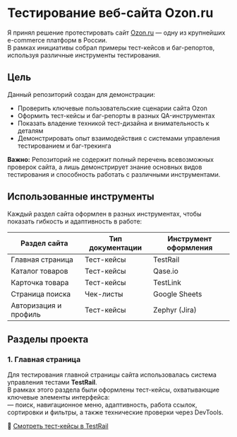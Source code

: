 # Тестирование веб-сайта Ozon.ru

Я принял решение протестировать сайт [Ozon.ru](https://www.ozon.ru) — одну из крупнейших e-commerce платформ в России.  
В рамках инициативы собрал примеры тест-кейсов и баг-репортов, используя различные инструменты тестирования.

## Цель

Данный репозиторий создан для демонстрации:

- Проверить ключевые пользовательские сценарии сайта Ozon
- Оформить тест-кейсы и баг-репорты в разных QA-инструментах
- Показать владение техникой тест-дизайна и внимательность к деталям
- Демонстрировать опыт взаимодействия с системами управления тестированием и баг-трекинга

**Важно:** Репозиторий не содержит полный перечень всевозможных проверок сайта, а лишь демонстрирует знание основных видов тестирования и способность работать с различными инструментами.

## Использованные инструменты

Каждый раздел сайта оформлен в разных инструментах, чтобы показать гибкость и адаптивность в работе:

| Раздел сайта         | Тип документации     | Инструмент оформления   |
|----------------------|----------------------|--------------------------|
| Главная страница     | Тест-кейсы           | TestRail                 |
| Каталог товаров      | Тест-кейсы           | Qase.io                  |
| Карточка товара      | Тест-кейсы           | TestLink                 |
| Страница поиска      | Чек-листы            | Google Sheets            |
| Авторизация и профиль| Тест-кейсы           | Zephyr (Jira)            |

## Разделы проекта

### 1. Главная страница

Для тестирования главной страницы сайта использовалась система управления тестами **TestRail**.  
В рамках этого раздела были оформлены тест-кейсы, охватывающие ключевые элементы интерфейса:  
— поиск, навигационное меню, адаптивность, работа ссылок, сортировки и фильтры, а также технические проверки через DevTools.

🔗 [Смотреть тест-кейсы в TestRail](https://github.com/daniilg17/testing-website/MainPageTR)  


